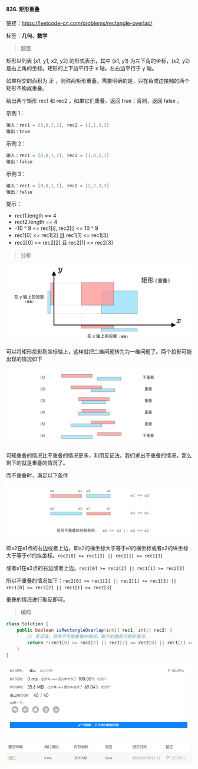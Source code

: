 #### 836. 矩形重叠

链接：https://leetcode-cn.com/problems/rectangle-overlap/

标签：**几何、数学**

> 题目

矩形以列表 [x1, y1, x2, y2] 的形式表示，其中 (x1, y1) 为左下角的坐标，(x2, y2) 是右上角的坐标。矩形的上下边平行于 x 轴，左右边平行于 y 轴。

如果相交的面积为 正 ，则称两矩形重叠。需要明确的是，只在角或边接触的两个矩形不构成重叠。

给出两个矩形 rec1 和 rec2 。如果它们重叠，返回 true；否则，返回 false 。

示例 1：

```java
输入：rec1 = [0,0,2,2], rec2 = [1,1,3,3]
输出：true
```

示例 2：

```java
输入：rec1 = [0,0,1,1], rec2 = [1,0,2,1]
输出：false
```

示例 3：

```java
输入：rec1 = [0,0,1,1], rec2 = [2,2,3,3]
输出：false
```


提示：

- rect1.length == 4
- rect2.length == 4
- -10 ^ 9 <= rec1[i], rec2[i] <= 10 ^ 9
- rec1[0] <= rec1[2] 且 rec1[1] <= rec1[3]
- rec2[0] <= rec2[2] 且 rec2[1] <= rec2[3]

> 分析

![project-overlap](836.矩形重叠.assets/255e661fd9bedddd608546a12f10f0d83bab7092e7fc5cda0c76a58540d5b9b9.jpg)

可以将矩形投影到坐标轴上，这样就把二维问题转为为一维问题了。两个投影可能出现的情况如下

![interval-relation](836.矩形重叠.assets/f18724613610c917f869d48ac05b387cd1a2b448e3208cbc8dbe049f29b1e291.jpg)

可知重叠的情况比不重叠的情况更多，利用反证法，我们求出不重叠的情况，那么剩下的就是重叠的情况了。

而不重叠时，满足以下条件

![interval-overlap](836.矩形重叠.assets/e99f502bd3bffebd76902b229320a1f2ae862e6f6fc39e250e4c7b0527677f53.jpg)

即s2在e1点的右边或者上边，即s2的横坐标大于等于e1的横坐标或者s2的纵坐标大于等于e1的纵坐标。`rec2[0] >= rec1[2] || rec2[1] >= rec1[3]`

或者s1在e2点的右边或者上边。`rec1[0] >= rec2[2] || rec1[1] >= rec2[3]`

所以不重叠的情况如下：`rec2[0] >= rec1[2] || rec2[1] >= rec1[3] || rec1[0] >= rec2[2] || rec1[1] >= rec2[3] `

重叠的情况进行取反即可。

> 编码

```java
class Solution {
    public boolean isRectangleOverlap(int[] rec1, int[] rec2) {
        // 反证法，排除不可能重叠的情况，剩下的就是可能的情况。
        return !(rec1[0] >= rec2[2] || rec1[2] <= rec2[0] || rec1[1] >= rec2[3] || rec2[1] >= rec1[3]);
    }
}
```

![image-20210930211352995](836.矩形重叠.assets/image-20210930211352995.png)